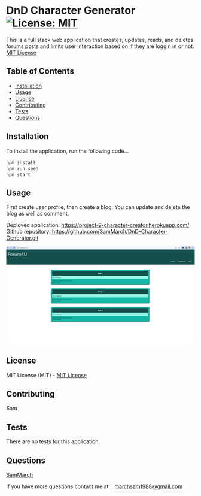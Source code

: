 # DnD Character Generator [![License: MIT](https://img.shields.io/badge/License-MIT-yellow.svg)](https://opensource.org/licenses/MIT)

This is a full stack web application that creates, updates, reads, and deletes forums posts and limits user interaction based on if they are loggin in or not. [MIT License](https://opensource.org/licenses/MIT)

## Table of Contents

- [Installation](#installation)
- [Usage](#usage)
- [License](#license)
- [Contributing](#contributing)
- [Tests](#tests)
- [Questions](#questions)

## Installation

To install the application, run the following code...

```shell
npm install
npm run seed
npm start
```

## Usage

First create user profile, then create a blog. You can update and delete the blog as well as comment.

Deployed application: https://project-2-character-creator.herokuapp.com/
Github repository: https://github.com/SamMarch/DnD-Character-Generator.git

![](public/images/screenshot.png)

## License

MIT License (MIT) - [MIT License](https://opensource.org/licenses/MIT)

## Contributing

Sam

## Tests

There are no tests for this application.

## Questions

[SamMarch](https://github.com/)

If you have more questions contact me at...
[marchsam1988@gmail.com](marchsam1988@gmail.com)
